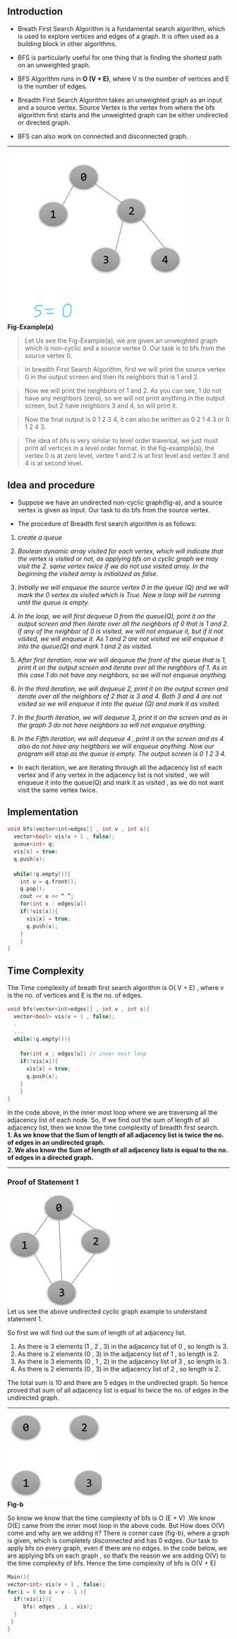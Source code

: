 


## Introduction 

* Breath First Search Algorithm is a fundamental search algorithm, which is used to explore vertices and edges of a graph. It is often used as a building block in other algorithms.

* BFS is particularly useful for one thing that is finding the shortest path on an unweighted graph. <br>

* BFS Algorithm runs in **O (V + E)**, where V is the number of vertices and E is the number of edges.<br>

* Breadth First Search Algorithm takes an unweighted graph as an input and a source vertex. Source Vertex is the vertex from where the bfs algorithm first starts and the unweighted graph can be either undirected or directed graph.<br>

* BFS can also work on connected and disconnected graph.<br>
 
 - - - -

![](images/1.png)<br>
**Fig-Example(a)**
<br>
> Let Us see the Fig-Example(a), we are given an unweighted graph which is non-cyclic and a source vertex 0. Our task is to bfs from the source vertex 0.<br>

> In breadth First Search Algorithm, first we will print the source vertex 0 in the output screen and then its neighbors that is 1 and 2. 

> Now we will print the neighbors of 1 and 2. As you can see, 1 do not have any neighbors (zero), so we will not print anything in the output screen, but 2 have neighbors 3 and 4, so will print it.

>  Now the final output is 0 1 2 3 4, it can also be written as 0 2 1 4 3 or 0 1 2 4 3. <br>

> The idea of bfs is very similar to level order traversal, we just must print all vertices in a level order format. In the fig-example(a), the vertex 0 is at zero level, vertex 1 and 2 is at first level and vertex 3 and 4 is at second level.


## Idea and procedure
* Suppose we have an undirected non-cyclic graph(fig-a), and a source vertex is given as input. Our task to do bfs from the source vertex. 

* The procedure of Breadth first search algorithm is as follows: 

1. *create a queue*
2.  *Boolean dynamic array visited for each vertex, which will indicate that the vertex is visited or not, as applying bfs on a cyclic graph we may visit the    2. same vertex    twice if we do not use visited array. In the beginning the visited array is initialized as false.*

3. *Initially we will enqueue the source vertex 0 in the queue (Q) and we will mark the 0 vertex as visited which is True. Now a loop will be running until the queue is empty.* 

4. *In the loop, we will first dequeue 0 from the queue(Q), print it on the output screen and then iterate over all the neighbors of 0 that is 1 and 2. If any of the neighbor of 0 is visited, we will not enqueue it, but if it not visited, we will enqueue it. As 1 and 2 are not visited we will enqueue it into the queue(Q) and mark 1 and 2 as visited.*

5. *After first iteration, now we will dequeue the front of the queue that is 1, print it on the output screen and iterate over all the neighbors of 1. As in this case 1 do not have any neighbors, so we will not enqueue anything.* 

6. *In the third iteration, we will dequeue 2, print it on the output screen and iterate over all the neighbors of 2 that is 3 and 4. Both 3 and 4 are not visited so we will enqueue it into the queue (Q) and mark it as visited.* 

7. *In the fourth iteration, we will dequeue 3, print it on the screen and as in the graph 3 do not have neighbors so will not enqueue anything.*

8.  *In the Fifth iteration, we will dequeue 4 , print it on the screen and as 4 also do not have any neighbors we will enqueue anything. Now our program will stop as the queue is empty. The output screen is 0 1 2 3 4.*

* In each iteration, we are iterating through all the adjacency list of each vertex and if any vertex in the adjacency list is not visited , we will enqueue it into the queue(Q) and mark it as visited , as we do not want visit the same vertex twice.


## Implementation
```C++
void bfs(vector<int>edges[] , int v , int s){
  vector<bool> vis(v + 1 , false);
  queue<int> q;
  vis[s] = true;
  q.push(s);

  while(!q.empty()){
    int u = q.front();
    q.pop();
    cout << u << “ ”;	
    for(int x : edges[u])
	if(!vis[x]){
	  vis[x] = true;
	  q.push(x);
	}
    }
}
```		
	
## Time Complexity

The Time complexity of breath first search algorithm is O( V + E) , where v is the no. of vertices and E is the no. of edges. 
```C++
void bfs(vector<int>edges[] , int v , int s){
  vector<bool> vis(v + 1 , false);
  .
  ...
  while(!q.empty()){
   
    for(int x : edges[u]) // inner most loop
	if(!vis[x]){
	  vis[x] = true;
	  q.push(x);
	}
    }
}
```	


In the code above, in the inner most loop where we are traversing all the adjacency list of each node. So, If we find out the sum of length of all adjacency list, then we know the time complexity of breadth first search.<br>
**1. As we know that the Sum of length of all adjacency list is twice the no. of edges in an undirected graph.**<br>
**2. We also know the Sum of length of all adjacency lists is equal to the no. of edges in a directed graph.**

------
### Proof of Statement 1
![](images/3.png)<br>
Let us see the above undirected cyclic graph example to understand statement 1.


So first we will find out the sum of length of all adjacency list.
1. As there is 3 elements (1  , 2 , 3) in the adjacency list of 0 , so length is 3.
2. As there is 2 elements (0 , 3) in the adjacency list of 1 , so length is 2.
3. As there is 3 elements (0 , 1 , 2) in the adjacency list of 3 , so length is 3.
4. As there is 2 elements (0 , 3) in the adjacency list of 2 , so length is 2.<br>

The total sum is 10 and there are 5 edges in the undirected graph. So hence proved that sum of all adjacency list is equal to twice the no. of edges in the undirected graph.

------
![](images/4.png)<br>
**Fig-b** <br>

So know we know that the time complexity of bfs is O (E + V) .We know O(E) came from the inner most loop in the above code. But How does O(V) come and why are we adding it?
There is corner case (fig-b), where a graph is given, which is completely disconnected and has 0 edges. Our task to apply bfs on every graph, even if there are no edges. In the code below, we are applying bfs on each graph , so that’s the reason we are adding O(V) to the time complexity of bfs.
Hence the time complexity of bfs is O(V + E)

```C++
Main(){
vector<int> vis(v + 1 , false);
for(i = 0 to i = v - 1 ){
  if(!vis[i]){
     bfs( edges , i , vis);
  }
 }
}
		
```






